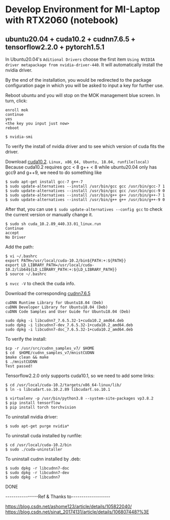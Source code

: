 # Develop Environment for MI-Laptop with RTX2060 (notebook)
## ubuntu20.04 + cuda10.2 + cudnn7.6.5 + tensorflow2.2.0 + pytorch1.5.1


In Ubuntu20.04's `Aditional Drivers` choose the first item `Using NVIDIA driver metapackage from nvidia-driver-440`.
It will automatically install the nvidia driver.

By the end of the installation, you would be redirected to the package configuration page in which 
you will be asked to input a key for further use.

Reboot ubuntu and you will stop on the MOK management blue screen.
In turn, click:
```
enroll mok
continue
yes
<the key you input just now>
reboot
```

```
$ nvidia-smi
```
To verify the install of nvidia driver and to see which version of cuda fits the driver.

Download [cuda10.2](https://developer.nvidia.com/cuda-toolkit-archive).
`Linux, x86_64, Ubuntu, 18.04, runfile(local)`
Because cuda10.2 requires gcc < 8 g++ < 8 while ubuntu20.04 only has gcc9 and g++9, we need to do something like
```
$ sudo apt-get install gcc-7 g++-7
$ sudo update-alternatives --install /usr/bin/gcc gcc /usr/bin/gcc-7 1
$ sudo update-alternatives --install /usr/bin/gcc gcc /usr/bin/gcc-9 0
$ sudo update-alternatives --install /usr/bin/g++ g++ /usr/bin/g++-7 1
$ sudo update-alternatives --install /usr/bin/g++ g++ /usr/bin/g++-9 0
```
After that, you can use
`$ sudo update-alternatives --config gcc`
to check the current version or manually change it.


```
$ sudo sh cuda_10.2.89_440.33.01_linux.run
Continue
accept
No Driver
```
Add the path:
```
$ vi ~/.bashrc
export PATH=/usr/local/cuda-10.2/bin${PATH:+:${PATH}}
export LD_LIBRARY_PATH=/usr/local/cuda-10.2/lib64${LD_LIBRARY_PATH:+:${LD_LIBRARY_PATH}}
$ source ~/.bashrc
```
`$ nvcc -V` to check the cuda info.

Download the corresponding [cudnn7.6.5](https://developer.nvidia.com/rdp/cudnn-download)
```
cuDNN Runtime Library for Ubuntu18.04 (Deb)
cuDNN Developer Library for Ubuntu18.04 (Deb)
cuDNN Code Samples and User Guide for Ubuntu18.04 (Deb)
```
```
sudo dpkg -i libcudnn7_7.6.5.32-1+cuda10.2_amd64.deb
sudo dpkg -i libcudnn7-dev_7.6.5.32-1+cuda10.2_amd64.deb
sudo dpkg -i libcudnn7-doc_7.6.5.32-1+cuda10.2_amd64.deb
```
To verify the install:
```
$cp -r /usr/src/cudnn_samples_v7/ $HOME
$ cd  $HOME/cudnn_samples_v7/mnistCUDNN
$make clean && make
$ ./mnistCUDNN
Test passed!
```

Tensorflow2.2.0 only supports cuda10.1, so we need to add some links:
```
$ cd /usr/local/cuda-10.2/targets/x86_64-linux/lib/
$ ln -s libcudart.so.10.2.89 libcudart.so.10.1
```
```
$ virtualenv -p /usr/bin/python3.8 --system-site-packages vp3.8.2
$ pip install tensorflow
$ pip install torch torchvision
```



To uninstall nvidia driver:
```
$ sudo apt-get purge nvidia*
```
To uninstall cuda installed by runfile:
```
$ cd /usr/local/cuda-10.2/bin
$ sudo ./cuda-uninstaller
```
To uninstall cudnn installed by .deb:
```
$ sudo dpkg -r libcudnn7-doc
$ sudo dpkg -r libcudnn7-dev
$ sudo dpkg -r libcudnn7
```


DONE

----------------Ref & Thanks to-------------------

https://blog.csdn.net/ashome123/article/details/105822040/
https://blog.csdn.net/sinat_20174131/article/details/106807448?%3E

